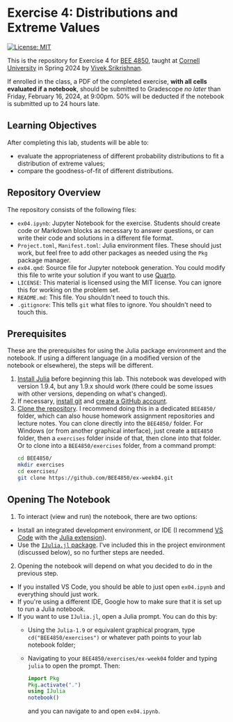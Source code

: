 # Exercise 4:  Distributions and Extreme Values

[![License: MIT](https://img.shields.io/badge/License-MIT-yellow.svg)](https://opensource.org/licenses/MIT)

This is the repository for Exercise 4 for [BEE 4850](https://viveks.me/simulation-data-analysis), taught at [Cornell University](https://cornell.edu) in Spring 2024 by [Vivek Srikrishnan](https://viveks.me).

If enrolled in the class, a PDF of the completed exercise, **with all cells evaluated if a notebook**, should be submitted to Gradescope *no later* than Friday, February 16, 2024, at 9:00pm. 50% will be deducted if the notebook is submitted up to 24 hours late.

## Learning Objectives

After completing this lab, students will be able to:

- evaluate the appropriateness of different probability distributions to fit a distribution of extreme values;
- compare the goodness-of-fit of different distributions.

## Repository Overview

The repository consists of the following files:

- `ex04.ipynb`: Jupyter Notebook for the exercise. Students should create code or Markdown blocks as necessary to answer questions, or can write their code and solutions in a different file format. 
- `Project.toml`, `Manifest.toml`: Julia environment files. These should just work, but feel free to add other packages as needed using the `Pkg` package manager. 
- `ex04.qmd`: Source file for Jupyter notebook generation. You could modify this file to write your solution if you want to use [Quarto](https://quarto.org/).
- `LICENSE`: This material is licensed using the MIT license. You can ignore this for working on the problem set.
- `README.md`: This file. You shouldn't need to touch this.
- `.gitignore`: This tells `git` what files to ignore. You shouldn't need to touch this.

## Prerequisites

These are the prerequisites for using the Julia package environment and the notebook. If using a different language (in a modified version of the notebook or elsewhere), the steps will be different.

1. [Install Julia](https://julialang.org/downloads/) before beginning this lab. This notebook was developed with version 1.9.4, but any 1.9.x should work (there could be some issues with other versions, depending on what's changed).
2. If necessary, [install git](https://happygitwithr.com/install-git.html) and [create a GitHub account](https://github.com). 
3. [Clone the repository](https://docs.github.com/en/repositories/creating-and-managing-repositories/cloning-a-repository). I recommend doing this in a dedicated `BEE4850/` folder, which can also house homework assignment repositories and lecture notes. You can clone directly into the `BEE4850/` folder.   For Windows (or from another graphical interface), just create a `BEE4850` folder, then a `exercises` folder inside of that, then clone into that folder. Or to clone into a `BEE4850/exercises` folder, from a command prompt:
    ```bash
    cd BEE4850/
    mkdir exercises
    cd exercises/
    git clone https://github.com/BEE4850/ex-week04.git
    ```

## Opening The Notebook

1. To interact (view and run) the notebook, there are two options:
  - Install an integrated development environment, or IDE (I recommend [VS Code](https://code.visualstudio.com/) with the [Julia extension](https://marketplace.visualstudio.com/items?itemName=julialang.language-julia)). 
  - Use the [`IJulia.jl` package](https://github.com/JuliaLang/IJulia.jl). I've included this in the project environment (discussed below), so no further steps are needed.  
2. Opening the notebook will depend on what you decided to do in the previous step. 
  - If you installed VS Code, you should be able to just open `ex04.ipynb` and everything should just work. 
  - If you're using a different IDE, Google how to make sure that it is set up to run a Julia notebook.
  - If you want to use `IJulia.jl`, open a Julia prompt. You can do this by:
    - Using the `Julia-1.9` or equivalent graphical program, type `cd("BEE4850/exercises")` or whatever path points to your lab notebook folder;
    - Navigating to your `BEE4850/exercises/ex-week04` folder and typing `julia` to open the prompt. Then:
    
      ```julia
      import Pkg
      Pkg.activate(".")
      using IJulia
      notebook()
      ```
      and you can navigate to and open `ex04.ipynb`.
